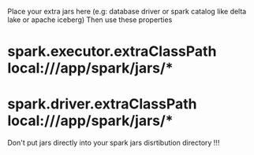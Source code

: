 Place your extra jars here (e.g: database driver or spark catalog like delta lake or apache iceberg)
Then use these properties
# spark.executor.extraClassPath    local:///app/spark/jars/*
# spark.driver.extraClassPath      local:///app/spark/jars/*

Don't put jars directly into your spark jars disrtibution directory !!!

